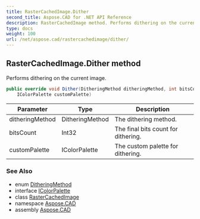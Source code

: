 ```yaml
---
title: RasterCachedImage.Dither
second_title: Aspose.CAD for .NET API Reference
description: RasterCachedImage method. Performs dithering on the current image
type: docs
weight: 100
url: /net/aspose.cad/rastercachedimage/dither/
---
```

## RasterCachedImage.Dither method

Performs dithering on the current image.

```csharp
public override void Dither(DitheringMethod ditheringMethod, int bitsCount, 
    IColorPalette customPalette)
```

| Parameter | Type | Description |
| --- | --- | --- |
| ditheringMethod | DitheringMethod | The dithering method. |
| bitsCount | Int32 | The final bits count for dithering. |
| customPalette | IColorPalette | The custom palette for dithering. |

### See Also

* enum [DitheringMethod](../../ditheringmethod/)
* interface [IColorPalette](../../icolorpalette/)
* class [RasterCachedImage](../)
* namespace [Aspose.CAD](../../../aspose.cad/)
* assembly [Aspose.CAD](../../../)


